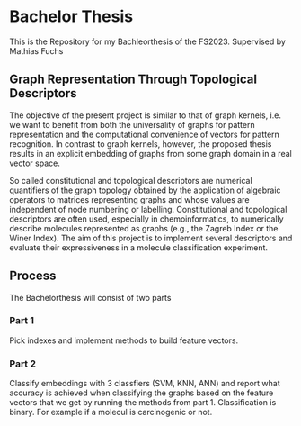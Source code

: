 # Bachelor Thesis
This is the Repository for my Bachleorthesis of the FS2023. 
Supervised by Mathias Fuchs

## Graph Representation Through Topological Descriptors

The objective of the present project is similar to that of graph kernels, i.e. we want to benefit from both the 
universality of graphs for pattern representation and the computational convenience of vectors for pattern recognition. 
In contrast to graph kernels, however, the proposed thesis results in an explicit embedding of graphs from some graph 
domain in a real vector space.

So called constitutional and topological descriptors are numerical quantifiers of the graph topology obtained by the 
application of algebraic operators to matrices representing graphs and whose values are independent of node numbering 
or labelling. Constitutional and topological descriptors are often used, especially in chemoinformatics, 
to numerically describe molecules represented as graphs (e.g., the Zagreb Index or the Winer Index). The aim of this 
project is to implement several descriptors and evaluate their expressiveness in a molecule classification experiment.

## Process
The Bachelorthesis will consist of two parts
### Part 1
Pick indexes and implement methods to build feature vectors.
### Part 2
Classify embeddings with 3 classfiers (SVM, KNN, ANN) and report what accuracy is achieved when classifying the graphs based on the feature
vectors that we get by running the methods from part 1. Classification is binary. For example if a molecul is carcinogenic or not.
